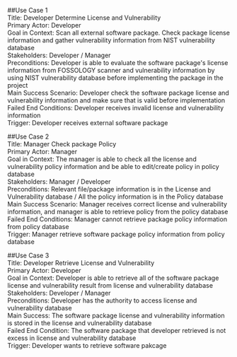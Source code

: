 ##Use Case 1<br>
Title: Developer Determine License and Vulnerability<br>
Primary Actor: Developer<br>
Goal in Context: Scan all external software package. Check package license information and gather vulnerability information from NIST vulnerability database<br>
Stakeholders: Developer / Manager<br>
Preconditions: Developer is able to evaluate the software package's license information from FOSSOLOGY scanner and vulnerability information by using NIST vulnerability database before implementing the package in the project<br>
Main Success Scenario: Developer check the software package license and vulnerability information and make sure that is valid before implementation<br>
Failed End Conditions: Developer receives invalid license and vulnerability information<br>
Trigger: Developer receives external software package<br>

##Use Case 2<br>
Title: Manager Check package Policy<br>
Primary Actor: Manager<br>
Goal in Context: The manager is able to check all the license and vulnerability policy information and be able to edit/create policy in policy database<br>
Stakeholders: Manager / Developer<br>
Preconditions: Relevant file/package information is in the License and Vulnerability database / All the policy information is in the Policy database<br>
Main Success Scenario: Manager receives correct license and vulnerability information, and manager is able to retrieve policy from the policy database<br>
Failed End Conditions: Manager cannot retrieve package policy information from policy database<br>
Trigger: Manager retrieve software package policy information from policy database<br>

##Use Case 3<br>
Title: Developer Retrieve License and Vulnerability<br>
Primary Actor: Developer<br>
Goal in Context: Developer is able to retrieve all of the software package license and vulnerability result from license and vulnerability database<br>
Stakeholders: Developer / Manager<br>
Preconditions: Developer has the authority to access license and vulnerability database<br>
Main Success: The software package license and vulnerability information is stored in the license and vulnerability database<br>
Failed End Condition: The software package that developer retrieved is not excess in license and vulnerability database<br>
Trigger: Developer wants to retrieve software pakcage<br>

